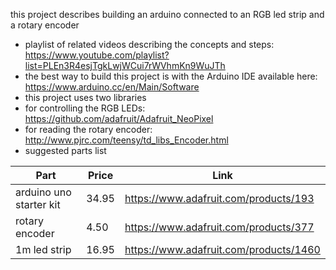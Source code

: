 this project describes building an arduino connected to an RGB led strip and a rotary encoder 
* playlist of related videos describing the concepts and steps: https://www.youtube.com/playlist?list=PLEn3R4esjTgkLwjWCui7rWVhmKn9WuJTh
* the best way to build this project is with the Arduino IDE available here: https://www.arduino.cc/en/Main/Software
* this project uses two libraries
 * for controlling the RGB LEDs: https://github.com/adafruit/Adafruit_NeoPixel
 * for reading the rotary encoder: http://www.pjrc.com/teensy/td_libs_Encoder.html
* suggested parts list


| Part | Price | Link |                                     
|------|-------|------|
| arduino uno starter kit | 34.95 | https://www.adafruit.com/products/193 |
| rotary encoder | 4.50 | https://www.adafruit.com/products/377 |
| 1m led strip | 16.95 | https://www.adafruit.com/products/1460 |

